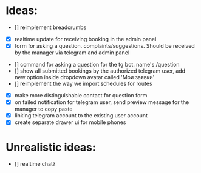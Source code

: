 # Ideas:

- [] reimplement breadcrumbs
- [x] realtime update for receiving booking in the admin panel
- [x] form for asking a question. complaints/suggestions. Should be received by the manager via telegram and admin panel
- [] command for asking a question for the tg bot. name's /question
- [] show all submitted bookings by the authorized telegram user, add new option inside dropdown avatar called 'Мои заявки'
- [] reimplement the way we import schedules for routes
- [x] make more distinguishable contact for question form
- [x] on failed notification for telegram user, send preview message for the manager to copy paste
- [x] linking telegram account to the existing user account
- [x] create separate drawer ui for mobile phones

# Unrealistic ideas:
- [] realtime chat?
